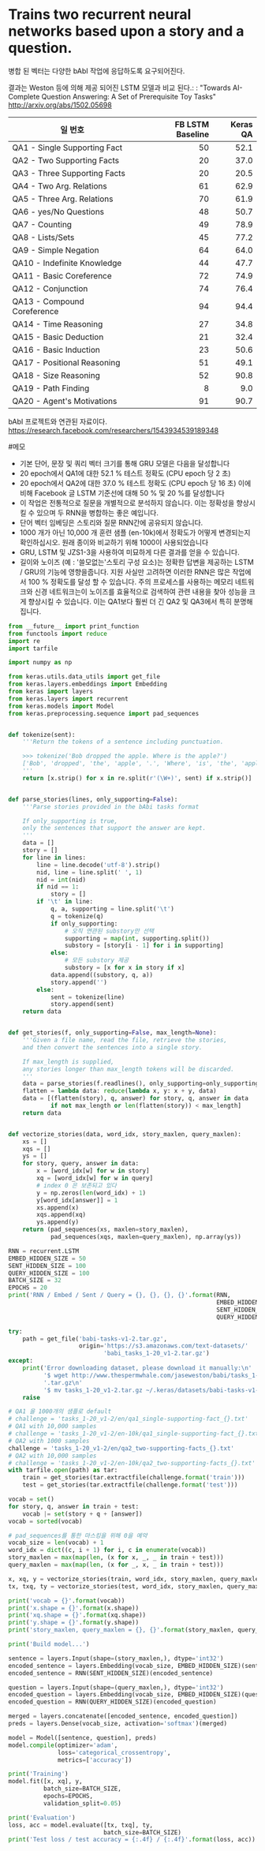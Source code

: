 # Trains two recurrent neural networks based upon a story and a question.


병합 된 벡터는 다양한 bAbI 작업에 응답하도록 요구되어진다.

결과는 Weston 등에 의해 제공 되어진 LSTM 모델과 비교 된다.: : "Towards AI-Complete Question Answering: A Set of Prerequisite Toy Tasks" http://arxiv.org/abs/1502.05698


| 일 번호 |FB LSTM Baseline|Keras QA|
| ----- | ----: | --------------: |
| QA1 - Single Supporting Fact | 50 | 52.1 |
| QA2 - Two Supporting Facts | 20 | 37.0 |
| QA3 - Three Supporting Facts | 20 | 20.5 |
| QA4 - Two Arg. Relations | 61 | 62.9 |
| QA5 - Three Arg. Relations | 70 | 61.9 |
| QA6 - yes/No Questions | 48 | 50.7 |
| QA7 - Counting | 49 | 78.9 |
| QA8 - Lists/Sets | 45 | 77.2 |
| QA9 - Simple Negation | 64 | 64.0 |
| QA10 - Indefinite Knowledge | 44 | 47.7 |
| QA11 - Basic Coreference | 72 | 74.9 |
| QA12 - Conjunction | 74 | 76.4 |
| QA13 - Compound Coreference | 94 | 94.4 |
| QA14 - Time Reasoning | 27 | 34.8 |
| QA15 - Basic Deduction | 21 | 32.4 |
| QA16 - Basic Induction | 23 | 50.6 |
| QA17 - Positional Reasoning | 51 | 49.1 |
| QA18 - Size Reasoning | 52 | 90.8 |
| QA19 - Path Finding | 8 | 9.0 |
| QA20 - Agent's Motivations | 91 | 90.7 |
bAbI 프로젝트와 연관된 자료이다.
https://research.facebook.com/researchers/1543934539189348  

#메모
* 기본 단어, 문장 및 쿼리 벡터 크기를 통해 GRU 모델은 다음을 달성합니다
* 20 epoch에서 QA1에 대한 52.1 % 테스트 정확도 (CPU epoch 당 2 초)
* 20 epoch에서 QA2에 대한 37.0 % 테스트 정확도 (CPU epoch 당 16 초) 이에 비해 Facebook 글 LSTM 기준선에 대해 50 % 및 20 %를 달성합니다
* 이 작업은 전통적으로 질문을 개별적으로 분석하지 않습니다. 이는 정확성을 향상시킬 수 있으며 두 RNN을 병합하는 좋은 예입니다.
* 단어 벡터 임베딩은 스토리와 질문 RNN간에 공유되지 않습니다.
* 1000 개가 아닌 10,000 개 훈련 샘플 (en-10k)에서 정확도가 어떻게 변경되는지 확인하십시오. 원래 종이와 비교하기 위해 1000이 사용되었습니다
* GRU, LSTM 및 JZS1-3을 사용하여 미묘하게 다른 결과를 얻을 수 있습니다.
* 길이와 노이즈 (예 : '쓸모없는'스토리 구성 요소)는 정확한 답변을 제공하는 LSTM / GRU의 기능에 영향을줍니다. 지원 사실만 고려하면 이러한 RNN은 많은 작업에서 100 % 정확도를 달성 할 수 있습니다. 주의 프로세스를 사용하는 메모리 네트워크와 신경 네트워크는이 노이즈를 효율적으로 검색하여 관련 내용을 찾아 성능을 크게 향상시킬 수 있습니다. 이는 QA1보다 훨씬 더 긴 QA2 및 QA3에서 특히 분명해집니다.

```python
from __future__ import print_function
from functools import reduce
import re
import tarfile

import numpy as np

from keras.utils.data_utils import get_file
from keras.layers.embeddings import Embedding
from keras import layers
from keras.layers import recurrent
from keras.models import Model
from keras.preprocessing.sequence import pad_sequences


def tokenize(sent):
    '''Return the tokens of a sentence including punctuation.

    >>> tokenize('Bob dropped the apple. Where is the apple?')
    ['Bob', 'dropped', 'the', 'apple', '.', 'Where', 'is', 'the', 'apple', '?']
    '''
    return [x.strip() for x in re.split(r'(\W+)', sent) if x.strip()]


def parse_stories(lines, only_supporting=False):
    '''Parse stories provided in the bAbi tasks format

    If only_supporting is true,
    only the sentences that support the answer are kept.
    '''
    data = []
    story = []
    for line in lines:
        line = line.decode('utf-8').strip()
        nid, line = line.split(' ', 1)
        nid = int(nid)
        if nid == 1:
            story = []
        if '\t' in line:
            q, a, supporting = line.split('\t')
            q = tokenize(q)
            if only_supporting:
                # 오직 연관된 substory만 선택
                supporting = map(int, supporting.split())
                substory = [story[i - 1] for i in supporting]
            else:
                # 모든 substory 제공
                substory = [x for x in story if x]
            data.append((substory, q, a))
            story.append('')
        else:
            sent = tokenize(line)
            story.append(sent)
    return data


def get_stories(f, only_supporting=False, max_length=None):
    '''Given a file name, read the file, retrieve the stories,
    and then convert the sentences into a single story.

    If max_length is supplied,
    any stories longer than max_length tokens will be discarded.
    '''
    data = parse_stories(f.readlines(), only_supporting=only_supporting)
    flatten = lambda data: reduce(lambda x, y: x + y, data)
    data = [(flatten(story), q, answer) for story, q, answer in data
            if not max_length or len(flatten(story)) < max_length]
    return data


def vectorize_stories(data, word_idx, story_maxlen, query_maxlen):
    xs = []
    xqs = []
    ys = []
    for story, query, answer in data:
        x = [word_idx[w] for w in story]
        xq = [word_idx[w] for w in query]
        # index 0 은 보존되고 있다
        y = np.zeros(len(word_idx) + 1)
        y[word_idx[answer]] = 1
        xs.append(x)
        xqs.append(xq)
        ys.append(y)
    return (pad_sequences(xs, maxlen=story_maxlen),
            pad_sequences(xqs, maxlen=query_maxlen), np.array(ys))

RNN = recurrent.LSTM
EMBED_HIDDEN_SIZE = 50
SENT_HIDDEN_SIZE = 100
QUERY_HIDDEN_SIZE = 100
BATCH_SIZE = 32
EPOCHS = 20
print('RNN / Embed / Sent / Query = {}, {}, {}, {}'.format(RNN,
                                                           EMBED_HIDDEN_SIZE,
                                                           SENT_HIDDEN_SIZE,
                                                           QUERY_HIDDEN_SIZE))

try:
    path = get_file('babi-tasks-v1-2.tar.gz',
                    origin='https://s3.amazonaws.com/text-datasets/'
                           'babi_tasks_1-20_v1-2.tar.gz')
except:
    print('Error downloading dataset, please download it manually:\n'
          '$ wget http://www.thespermwhale.com/jaseweston/babi/tasks_1-20_v1-2'
          '.tar.gz\n'
          '$ mv tasks_1-20_v1-2.tar.gz ~/.keras/datasets/babi-tasks-v1-2.tar.gz')
    raise

# QA1 을 1000개의 샘플로 default
# challenge = 'tasks_1-20_v1-2/en/qa1_single-supporting-fact_{}.txt'
# QA1 with 10,000 samples
# challenge = 'tasks_1-20_v1-2/en-10k/qa1_single-supporting-fact_{}.txt'
# QA2 with 1000 samples
challenge = 'tasks_1-20_v1-2/en/qa2_two-supporting-facts_{}.txt'
# QA2 with 10,000 samples
# challenge = 'tasks_1-20_v1-2/en-10k/qa2_two-supporting-facts_{}.txt'
with tarfile.open(path) as tar:
    train = get_stories(tar.extractfile(challenge.format('train')))
    test = get_stories(tar.extractfile(challenge.format('test')))

vocab = set()
for story, q, answer in train + test:
    vocab |= set(story + q + [answer])
vocab = sorted(vocab)

# pad_sequences를 통한 마스킹을 위해 0을 예약
vocab_size = len(vocab) + 1
word_idx = dict((c, i + 1) for i, c in enumerate(vocab))
story_maxlen = max(map(len, (x for x, _, _ in train + test)))
query_maxlen = max(map(len, (x for _, x, _ in train + test)))

x, xq, y = vectorize_stories(train, word_idx, story_maxlen, query_maxlen)
tx, txq, ty = vectorize_stories(test, word_idx, story_maxlen, query_maxlen)

print('vocab = {}'.format(vocab))
print('x.shape = {}'.format(x.shape))
print('xq.shape = {}'.format(xq.shape))
print('y.shape = {}'.format(y.shape))
print('story_maxlen, query_maxlen = {}, {}'.format(story_maxlen, query_maxlen))

print('Build model...')

sentence = layers.Input(shape=(story_maxlen,), dtype='int32')
encoded_sentence = layers.Embedding(vocab_size, EMBED_HIDDEN_SIZE)(sentence)
encoded_sentence = RNN(SENT_HIDDEN_SIZE)(encoded_sentence)

question = layers.Input(shape=(query_maxlen,), dtype='int32')
encoded_question = layers.Embedding(vocab_size, EMBED_HIDDEN_SIZE)(question)
encoded_question = RNN(QUERY_HIDDEN_SIZE)(encoded_question)

merged = layers.concatenate([encoded_sentence, encoded_question])
preds = layers.Dense(vocab_size, activation='softmax')(merged)

model = Model([sentence, question], preds)
model.compile(optimizer='adam',
              loss='categorical_crossentropy',
              metrics=['accuracy'])

print('Training')
model.fit([x, xq], y,
          batch_size=BATCH_SIZE,
          epochs=EPOCHS,
          validation_split=0.05)

print('Evaluation')
loss, acc = model.evaluate([tx, txq], ty,
                           batch_size=BATCH_SIZE)
print('Test loss / test accuracy = {:.4f} / {:.4f}'.format(loss, acc))
```

